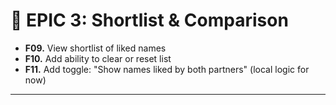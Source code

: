 # 💌 EPIC 3: Shortlist & Comparison

- **F09.** View shortlist of liked names  
- **F10.** Add ability to clear or reset list  
- **F11.** Add toggle: "Show names liked by both partners" (local logic for now)  

---
